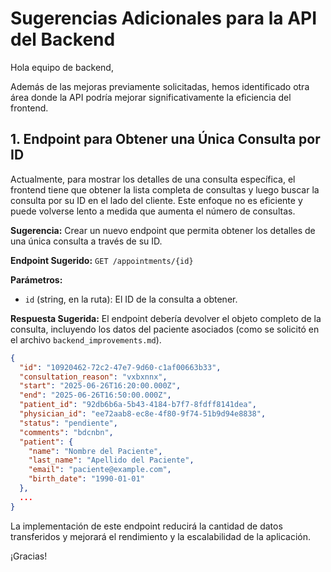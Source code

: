 # Sugerencias Adicionales para la API del Backend

Hola equipo de backend,

Además de las mejoras previamente solicitadas, hemos identificado otra área donde la API podría mejorar significativamente la eficiencia del frontend.

## 1. Endpoint para Obtener una Única Consulta por ID

Actualmente, para mostrar los detalles de una consulta específica, el frontend tiene que obtener la lista completa de consultas y luego buscar la consulta por su ID en el lado del cliente. Este enfoque no es eficiente y puede volverse lento a medida que aumenta el número de consultas.

**Sugerencia:**
Crear un nuevo endpoint que permita obtener los detalles de una única consulta a través de su ID.

**Endpoint Sugerido:** `GET /appointments/{id}`

**Parámetros:**
*   `id` (string, en la ruta): El ID de la consulta a obtener.

**Respuesta Sugerida:**
El endpoint debería devolver el objeto completo de la consulta, incluyendo los datos del paciente asociados (como se solicitó en el archivo `backend_improvements.md`).

```json
{
  "id": "10920462-72c2-47e7-9d60-c1af00663b33",
  "consultation_reason": "vxbxnnx",
  "start": "2025-06-26T16:20:00.000Z",
  "end": "2025-06-26T16:50:00.000Z",
  "patient_id": "92db6b6a-5b43-4184-b7f7-8fdff8141dea",
  "physician_id": "ee72aab8-ec8e-4f80-9f74-51b9d94e8838",
  "status": "pendiente",
  "comments": "bdcnbn",
  "patient": {
    "name": "Nombre del Paciente",
    "last_name": "Apellido del Paciente",
    "email": "paciente@example.com",
    "birth_date": "1990-01-01"
  },
  ...
}
```

La implementación de este endpoint reducirá la cantidad de datos transferidos y mejorará el rendimiento y la escalabilidad de la aplicación.

¡Gracias!
